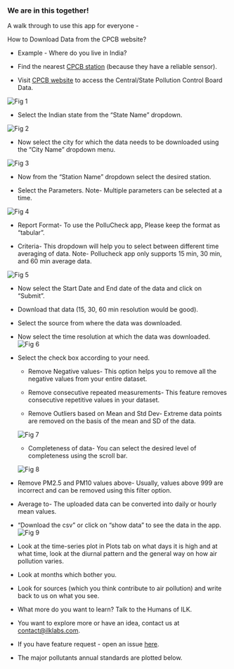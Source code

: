 
### We are in this together\!

A walk through to use this app for everyone -

How to Download Data from the CPCB website?

  - Example - Where do you live in India?

  - Find the nearest [CPCB
    station](https://app.cpcbccr.com/ccr/#/caaqm-dashboard-all/caaqm-landing)
    (because they have a reliable sensor).

  - Visit [CPCB
    website](https://app.cpcbccr.com/ccr/#/caaqm-dashboard-all/caaqm-landing)
    to access the Central/State Pollution Control Board Data.

![Fig 1](WWW/CPCB_data_down.jpeg)

  - Select the Indian state from the “State Name” dropdown.

![Fig 2](WWW/CPCB_Station.jpeg)

  - Now select the city for which the data needs to be downloaded using
    the “City Name” dropdown menu.

![Fig 3](WWW/CPCB_Station_city.jpeg)

  - Now from the “Station Name” dropdown select the desired station.

  - Select the Parameters. Note- Multiple parameters can be selected at
    a time.

![Fig 4](WWW/CPCB_Station_parameters.jpeg)

  - Report Format- To use the PolluCheck app, Please keep the format as
    “tabular”.

  - Criteria- This dropdown will help you to select between different
    time averaging of data. Note- Pollucheck app only supports 15 min,
    30 min, and 60 min average data.

![Fig 5](WWW/CPCB_Station_TA.jpeg)

  - Now select the Start Date and End date of the data and click on
    “Submit”.

  - Download that data (15, 30, 60 min resolution would be good).

  - Select the source from where the data was downloaded.

  - Now select the time resolution at which the data was downloaded.
    ![Fig 6](WWW/App_TA.jpeg)

  - Select the check box according to your need.
    
      - Remove Negative values- This option helps you to remove all the
        negative values from your entire dataset.
    
      - Remove consecutive repeated measurements- This feature removes
        consecutive repetitive values in your dataset.
    
      - Remove Outliers based on Mean and Std Dev- Extreme data points
        are removed on the basis of the mean and SD of the data.
    
    ![Fig 7](WWW/App_Out.jpeg)
    
      - Completeness of data- You can select the desired level of
        completeness using the scroll bar.
    
    ![Fig 8](WWW/App_Comp.jpeg)

  - Remove PM2.5 and PM10 values above- Usually, values above 999 are
    incorrect and can be removed using this filter option.

  - Average to- The uploaded data can be converted into daily or hourly
    mean values.

  - “Download the csv” or click on “show data” to see the data in the
    app. ![Fig 9](WWW/App_down.jpeg)

  - Look at the time-series plot in Plots tab on what days it is high
    and at what time, look at the diurnal pattern and the general way on
    how air pollution varies.

  - Look at months which bother you.

  - Look for sources (which you think contribute to air pollution) and
    write back to us on what you see.

  - What more do you want to learn? Talk to the Humans of ILK.

  - You want to explore more or have an idea, contact us at
    [contact@ilklabs.com](contact@ilklabs.com).

  - If you have feature request - open an issue
    [here](https://github.com/adithirgis/OpenSourceAirQualityApp).

  - The major pollutants annual standards are plotted below.

